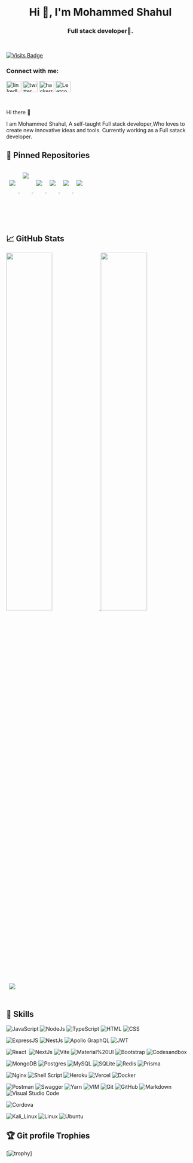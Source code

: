 <h1 align="center">Hi 👋, I'm Mohammed Shahul</h1>
<h3 align="center">Full stack developer🌟.</h3>
<br> 

[![Visits Badge](https://badges.pufler.dev/visits/mshahulpm/mshahulpm)](https://github.com/mshahulpm)

<h3 align="left">Connect with me:</h3>
<p align="left">
  <a href="https://www.linkedin.com/in/mohammed-shahul-pm-b225b6205/" target="blank"><img align="center"
      src="https://raw.githubusercontent.com/rahuldkjain/github-profile-readme-generator/master/src/images/icons/Social/linked-in-alt.svg"
      alt="linkedIn" height="30" width="40" /></a>
	 <a href="https://twitter.com/mshahul_pm" target="blank"><img align="center"
      src="https://raw.githubusercontent.com/rahuldkjain/github-profile-readme-generator/master/src/images/icons/Social/twitter.svg"
      alt="twitter" height="30" width="40" /></a>
  <a href="https://www.hackerrank.com/mshahulpm" target="blank"><img align="center"
      src="https://raw.githubusercontent.com/rahuldkjain/github-profile-readme-generator/master/src/images/icons/Social/hackerrank.svg"
      alt="hackerrank" height="30" width="40" /></a>
<a href="https://leetcode.com/Mohammed-Shahul-P-M/" target="blank"><img align="center"
      src="https://raw.githubusercontent.com/rahuldkjain/github-profile-readme-generator/master/src/images/icons/Social/leet-code.svg"
      alt="Leetcode" height="30" width="40" /></a>
</p>

<br>

Hi there 👋

I am Mohammed Shahul, A self-taught Full stack developer,Who loves to create new innovative ideas and tools. Currently working as a Full satack developer.

## 📌 Pinned Repositories

<a href="https://github.com/mshahulpm/E-commerce-backend">
  <img align="center" style="margin:1rem 0.5rem;min-height: 60px;max-width:150px;" src="https://github-readme-stats.vercel.app/api/pin/?username=mshahulpm&repo=E-commerce-backend&title_color=ffffff&text_color=c9cacc&icon_color=4AB197&bg_color=1A2B34&height=200&langs_count=5" />
</a>
<a href="https://github.com/mshahulpm/E-commerce-Store">
  <img align="center" style="margin:1rem 0.5rem;min-height: 100px;" src="https://github-readme-stats.vercel.app/api/pin/?username=mshahulpm&repo=E-commerce-Store&title_color=ffffff&text_color=c9cacc&icon_color=4AB197&bg_color=1A2B34" />
</a>
<a href="https://github.com/mshahulpm/E-commerce-admin-panel">
  <img align="center" style="margin:1rem 0.5rem;min-height: 60px;" src="https://github-readme-stats.vercel.app/api/pin/?username=mshahulpm&repo=E-commerce-admin-panel&title_color=ffffff&text_color=c9cacc&icon_color=4AB197&bg_color=1A2B34" />
</a>
<a href="https://github.com/mshahulpm/nodejs-json-to-excel-cli">
  <img align="center" style="margin:1rem 0.5rem;min-height: 60px;" src="https://github-readme-stats.vercel.app/api/pin/?username=mshahulpm&repo=nodejs-json-to-excel-cli&title_color=ffffff&text_color=c9cacc&icon_color=4AB197&bg_color=1A2B34" />
</a>
<a href="https://github.com/mshahulpm/Grocery-delivery-management">
  <img align="center" style="margin:1rem 0.5rem;min-height: 60px;" src="https://github-readme-stats.vercel.app/api/pin/?username=mshahulpm&repo=Grocery-delivery-management&title_color=ffffff&text_color=c9cacc&icon_color=4AB197&bg_color=1A2B34" />
</a>
<a href="https://github.com/mshahulpm/BackendLearning">
  <img align="center" style="margin:1rem 0.5rem;min-height: 60px;" src="https://github-readme-stats.vercel.app/api/pin/?username=mshahulpm&repo=BackendLearning&title_color=ffffff&text_color=c9cacc&icon_color=4AB197&bg_color=1A2B34" />
</a>

<br>
<br>

## &#x1f4c8; GitHub Stats

<p align="left">
  <a href="https://github.com/mshahulpm">
  <img width="49.5%" src="https://github-readme-stats.vercel.app/api?username=mshahulpm&&show_icons=true&count_private=true&title_color=ffffff&text_color=c9cacc&icon_color=4AB097&bg_color=1A2B34" />
    <img width="49.5%" src="https://github-readme-streak-stats.herokuapp.com/?user=mshahulpm&theme=dark&hide_border=true&background=1A2B34" />
  </a>
</p>

<a href="https://github.com/mshahulpm">
  <img align="center" style="margin:0.5rem" src="https://github-readme-stats.vercel.app/api/top-langs/?username=mshahulpm&hide=html,css&title_color=ffffff&text_color=c9cacc&icon_color=4AB197&bg_color=1A2B34&langs_count=10&layout=compact" />
</a>


<br>
<br>

## 💼 Skills


![JavaScript](https://img.shields.io/badge/-JavaScript-05122A?style=flat&logo=javascript)
![NodeJs](https://img.shields.io/badge/Nodejs-05122A?style=flat&logo=Node.js)
![TypeScript](https://img.shields.io/badge/TypeScript-05122A?style=flat&logo=typescript)
![HTML](https://img.shields.io/badge/-HTML-05122A?style=flat&logo=HTML5)
![CSS](https://img.shields.io/badge/-CSS-05122A?style=flat&logo=CSS3&logoColor=1572B6)

![ExpressJS](https://img.shields.io/badge/ExpressJs-05122A?style=flat&logo=Express)
![NestJs](https://img.shields.io/badge/nestjs-05122A?style=flat&logo=nestjs)
![Apollo GraphQL](https://img.shields.io/badge/Apollo%20GraphQL-05122A?style=flat&logo=Apollo%20GraphQL)
![JWT](https://img.shields.io/badge/JWT-05122A?style=flat&logo=JSON%20web%20tokens)

![React](https://img.shields.io/badge/-React-05122A?style=flat&logo=react)&nbsp;
![NextJs](https://img.shields.io/badge/Next%20Js-05122A?style=flat&logo=nextdotjs)
![Vite](https://img.shields.io/badge/Vite-05122A?style=flat&logo=vite)
![Material%20UI](https://img.shields.io/badge/Material%20UI-05122A?style=flat&logo=mui)
![Bootstrap](https://img.shields.io/badge/Bootstrap-05122A?style=flat&logo=bootstrap)
![Codesandbox](https://img.shields.io/badge/Codesandbox-05122A?style=flat&logo=codesandbox)

![MongoDB](https://img.shields.io/badge/MongoDB-05122A?style=flat&logo=MongoDb&)
![Postgres](https://img.shields.io/badge/PostgreSQL-05122A?style=flat&logo=postgresql)
![MySQL](https://img.shields.io/badge/MySQL-05122A?style=flat&logo=MySQL)
![SQLite](https://img.shields.io/badge/SQLite-05122A?style=flat&logo=sqlite)
![Redis](https://img.shields.io/badge/redis-05122A?style=flat&logo=redis)
![Prisma](https://img.shields.io/badge/Prisma-05122A?style=flat&logo=Prisma)

![Nginx](https://img.shields.io/badge/Nginx-05122A?style=flat&logo=nginx)
![Shell Script](https://img.shields.io/badge/Shell_Script-05122A?style=flat&logo=gnu-bash)
![Heroku](https://img.shields.io/badge/Heroku-05122A?style=flat&logo=heroku)
![Vercel](https://img.shields.io/badge/Vercel-05122A?style=flat&logo=vercel)
![Docker](https://img.shields.io/badge/Docker-05122A?style=flat&logo=docker)

![Postman](https://img.shields.io/badge/Postman-05122A?style=flat&logo=Postman)
![Swagger](https://img.shields.io/badge/Swagger-05122A?style=flat&logo=Swagger)
![Yarn](https://img.shields.io/badge/Yarn-05122A?style=flat&logo=yarn)
![VIM](https://img.shields.io/badge/VIM-05122A?style=flat&logo=vim)
![Git](https://img.shields.io/badge/-Git-05122A?style=flat&logo=git)
![GitHub](https://img.shields.io/badge/-GitHub-05122A?style=flat&logo=github)
![Markdown](https://img.shields.io/badge/-Markdown-05122A?style=flat&logo=markdown)
![Visual Studio Code](https://img.shields.io/badge/-Visual%20Studio%20Code-05122A?style=flat&logo=visual-studio-code&logoColor=007ACC)

![Cordova](https://img.shields.io/badge/Cordova-05122A?style=flat&logo=cordova)

![Kali_Linux](https://img.shields.io/badge/Kali_Linux-05122A?style=flat&logo=kali-linux)
![Linux](https://img.shields.io/badge/Linux-05122A?style=flat&logo=linux)
![Ubuntu](https://img.shields.io/badge/Ubuntu-05122A?style=flat&logo=ubuntu)


## :trophy: Git profile Trophies
 
[![trophy](https://github-profile-trophy.vercel.app/?username=mshahulpm&theme=darkhub)]


<br>

